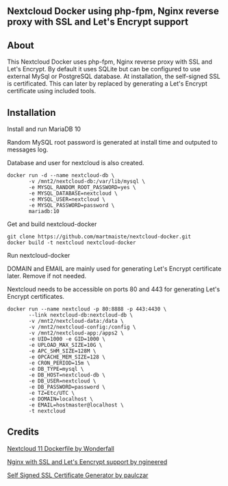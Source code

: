 ## Nextcloud Docker using php-fpm, Nginx reverse proxy with SSL and Let's Encrypt support 

## About

This Nextcloud Docker uses php-fpm, Nginx reverse proxy with SSL and Let's Encrypt.
By default it uses SQLite but can be configured to use external MySql or PostgreSQL database.
At installation, the self-signed SSL is certificated. This can later by replaced by generating a Let's Encrypt certificate using included tools.

## Installation

Install and run MariaDB 10

Random MySQL root password is generated at install time and outputed to messages log.

Database and user for nextcloud is also created.

```
docker run -d --name nextcloud-db \
       -v /mnt2/nextcloud-db:/var/lib/mysql \
       -e MYSQL_RANDOM_ROOT_PASSWORD=yes \
       -e MYSQL_DATABASE=nextcloud \
       -e MYSQL_USER=nextcloud \
       -e MYSQL_PASSWORD=password \
       mariadb:10
```

Get and build nextcloud-docker

```
git clone https://github.com/martmaiste/nextcloud-docker.git
docker build -t nextcloud nextcloud-docker
```

Run nextcloud-docker

DOMAIN and EMAIL are mainly used for generating Let's Encrypt certificate later. Remove if not needed.

Nextcloud needs to be accessible on ports 80 and 443 for generating Let's Encrypt certificates.

```
docker run --name nextcloud -p 80:8888 -p 443:4430 \
       --link nextcloud-db:nextcloud-db \
       -v /mnt2/nextcloud-data:/data \
       -v /mnt2/nextcloud-config:/config \
       -v /mnt2/nextcloud-app:/apps2 \
       -e UID=1000 -e GID=1000 \
       -e UPLOAD_MAX_SIZE=10G \
       -e APC_SHM_SIZE=128M \
       -e OPCACHE_MEM_SIZE=128 \
       -e CRON_PERIOD=15m \
       -e DB_TYPE=mysql \
       -e DB_HOST=nextcloud-db \
       -e DB_USER=nextcloud \
       -e DB_PASSWORD=password \
       -e TZ=Etc/UTC \
       -e DOMAIN=localhost \
       -e EMAIL=hostmaster@localhost \
       -t nextcloud
```

## Credits

[Nextcloud 11 Dockerfile by Wonderfall](https://github.com/Wonderfall/dockerfiles/tree/master/nextcloud/11.0)

[Nginx with SSL and Let's Eencrypt support by ngineered](https://github.com/ngineered/nginx-php-fpm)

[Self Signed SSL Certificate Generator by paulczar](https://github.com/paulczar/omgwtfssl)
